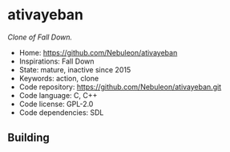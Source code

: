 # ativayeban

_Clone of Fall Down._

- Home: https://github.com/Nebuleon/ativayeban
- Inspirations: Fall Down
- State: mature, inactive since 2015
- Keywords: action, clone
- Code repository: https://github.com/Nebuleon/ativayeban.git
- Code language: C, C++
- Code license: GPL-2.0
- Code dependencies: SDL

## Building
